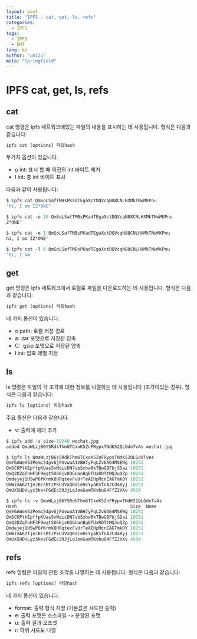 ```yaml
---
layout: post
title: "IPFS - cat, get, ls, refs"
categories:
  - IPFS
tags:
  - IPFS
  - DHT
lang: ko
author: "uni2u"
meta: "Springfield"
---
```


# IPFS cat, get, ls, refs


## cat

cat 명령은 ipfs 네트워크에있는 파일의 내용을 표시하는 데 사용됩니다. 형식은 다음과 같습니다:

```protobuf
ipfs cat [options] 파일hash
```

두가지 옵션이 있습니다.

- o int: 표시 할 때 이전의 int 바이트 제거
- l int: 총 int 바이트 표시

다음과 같이 사용됩니다:

```protobuf
$ ipfs cat QmSoLSafTMBsPKadTEgaXctDQVcqN88CNLHXMkTNwMKPnu
"hi, I am IZ*ONE"

$ ipfs cat -o 10 QmSoLSafTMBsPKadTEgaXctDQVcqN88CNLHXMkTNwMKPnu
Z*ONE"

$ ipfs cat -o 1 QmSoLSafTMBsPKadTEgaXctDQVcqN88CNLHXMkTNwMKPnu
hi, I am IZ*ONE"

$ ipfs cat -l 8 QmSoLSafTMBsPKadTEgaXctDQVcqN88CNLHXMkTNwMKPnu
"hi, I am
```

## get

get 명령은 ipfs 네트워크에서 로컬로 파일을 다운로드하는 데 사용됩니다. 형식은 다음과 같습니다:

```protobuf
ipfs get [options] 파일hash
```

네 가지 옵션이 있습니다.

- o path: 로컬 저장 경로
- a: .tar 포맷으로 저장된 압축
- C: .gzip 포맷으로 저장된 압축
- l int: 압축 레벨 지정

## ls

ls 명령은 파일의 각 조각에 대한 정보를 나열하는 데 사용됩니다 (조각이있는 경우). 형식은 다음과 같습니다:

```protobuf
ipfs ls [options] 파일hash
```

주요 옵션은 다음과 같습니다.

- v: 출력에 헤더 추가

```protobuf
$ ipfs add -s size-10240 wechat.jpg
added QmaWLzjB6Y5RdkThm6TCxoK5ZnFRypxTNdK52QLGdoTvAs wechat.jpg

$ ipfs ls QmaWLzjB6Y5RdkThm6TCxoK5ZnFRypxTNdK52QLGdoTvAs
QmY6AWeX52Pemc54pv6jFUvwaA1VBH7yFqLZv6A64MSEWg 10251
QmSCKPtkEpffpKUasSxMqicDN7vbSxhw8k7BwGBFbjSDai 10251
QmQ2DZqTnHF3F9mqtSD66jvKDGUanBgEfUxRDTtMQJuQZp 10251
QmdejejQH5wP6fKrmkBHRqtevFvUrTeAEHpMcnEAGTmkDY 10251
QmWimAR2tjeJBcsBtJPkU3VxQRdieHcYyaK5fnAJCd4Byj 10251
QmUXSHDHLyz3kxsFGdEc29JjLoJoeGamTKvbu84FfZ2VXv 4534

$ ipfs ls -v QmaWLzjB6Y5RdkThm6TCxoK5ZnFRypxTNdK52QLGdoTvAs
Hash                                           Size  Name
QmY6AWeX52Pemc54pv6jFUvwaA1VBH7yFqLZv6A64MSEWg 10251
QmSCKPtkEpffpKUasSxMqicDN7vbSxhw8k7BwGBFbjSDai 10251
QmQ2DZqTnHF3F9mqtSD66jvKDGUanBgEfUxRDTtMQJuQZp 10251
QmdejejQH5wP6fKrmkBHRqtevFvUrTeAEHpMcnEAGTmkDY 10251
QmWimAR2tjeJBcsBtJPkU3VxQRdieHcYyaK5fnAJCd4Byj 10251
QmUXSHDHLyz3kxsFGdEc29JjLoJoeGamTKvbu84FfZ2VXv 4534
```

## refs

refs 명령은 파일의 관련 조각을 나열하는 데 사용됩니다. 형식은 다음과 같습니다:

```protobuf
ipfs refs [options] 파일hash
```

네 가지 옵션이 있습니다.

- format: 출력 형식 지정 (기본값은 샤드만 출력)
- e: 출력 포맷은 소스파일 -> 분할된 포맷
- u: 출력 결과 오프셋
- r: 하위 샤드도 나열
